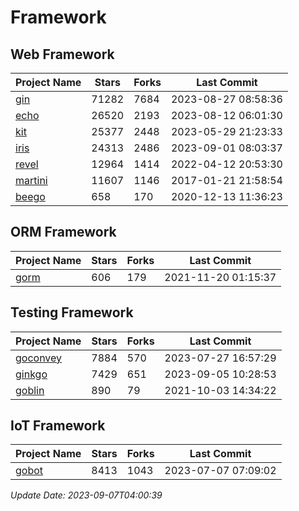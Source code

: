 # Framework

## Web Framework
| Project Name | Stars | Forks | Last Commit |
| ------------ | ----- | ----- | ----------- |
| [gin](https://github.com/gin-gonic/gin) | 71282 | 7684 | 2023-08-27 08:58:36 |
| [echo](https://github.com/labstack/echo) | 26520 | 2193 | 2023-08-12 06:01:30 |
| [kit](https://github.com/go-kit/kit) | 25377 | 2448 | 2023-05-29 21:23:33 |
| [iris](https://github.com/kataras/iris) | 24313 | 2486 | 2023-09-01 08:03:37 |
| [revel](https://github.com/revel/revel) | 12964 | 1414 | 2022-04-12 20:53:30 |
| [martini](https://github.com/go-martini/martini) | 11607 | 1146 | 2017-01-21 21:58:54 |
| [beego](https://github.com/astaxie/beego) | 658 | 170 | 2020-12-13 11:36:23 |

## ORM Framework
| Project Name | Stars | Forks | Last Commit |
| ------------ | ----- | ----- | ----------- |
| [gorm](https://github.com/jinzhu/gorm) | 606 | 179 | 2021-11-20 01:15:37 |

## Testing Framework
| Project Name | Stars | Forks | Last Commit |
| ------------ | ----- | ----- | ----------- |
| [goconvey](https://github.com/smartystreets/goconvey) | 7884 | 570 | 2023-07-27 16:57:29 |
| [ginkgo](https://github.com/onsi/ginkgo) | 7429 | 651 | 2023-09-05 10:28:53 |
| [goblin](https://github.com/franela/goblin) | 890 | 79 | 2021-10-03 14:34:22 |

## IoT Framework
| Project Name | Stars | Forks | Last Commit |
| ------------ | ----- | ----- | ----------- |
| [gobot](https://github.com/hybridgroup/gobot) | 8413 | 1043 | 2023-07-07 07:09:02 |

*Update Date: 2023-09-07T04:00:39*